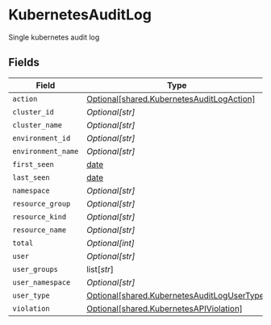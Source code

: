 # KubernetesAuditLog

Single kubernetes audit log


## Fields

| Field                                                                                                | Type                                                                                                 | Required                                                                                             | Description                                                                                          |
| ---------------------------------------------------------------------------------------------------- | ---------------------------------------------------------------------------------------------------- | ---------------------------------------------------------------------------------------------------- | ---------------------------------------------------------------------------------------------------- |
| `action`                                                                                             | [Optional[shared.KubernetesAuditLogAction]](undefined/models/shared/kubernetesauditlogaction.md)     | :heavy_minus_sign:                                                                                   | N/A                                                                                                  |
| `cluster_id`                                                                                         | *Optional[str]*                                                                                      | :heavy_minus_sign:                                                                                   | N/A                                                                                                  |
| `cluster_name`                                                                                       | *Optional[str]*                                                                                      | :heavy_minus_sign:                                                                                   | N/A                                                                                                  |
| `environment_id`                                                                                     | *Optional[str]*                                                                                      | :heavy_minus_sign:                                                                                   | N/A                                                                                                  |
| `environment_name`                                                                                   | *Optional[str]*                                                                                      | :heavy_minus_sign:                                                                                   | N/A                                                                                                  |
| `first_seen`                                                                                         | [date](https://docs.python.org/3/library/datetime.html#date-objects)                                 | :heavy_minus_sign:                                                                                   | N/A                                                                                                  |
| `last_seen`                                                                                          | [date](https://docs.python.org/3/library/datetime.html#date-objects)                                 | :heavy_minus_sign:                                                                                   | N/A                                                                                                  |
| `namespace`                                                                                          | *Optional[str]*                                                                                      | :heavy_minus_sign:                                                                                   | N/A                                                                                                  |
| `resource_group`                                                                                     | *Optional[str]*                                                                                      | :heavy_minus_sign:                                                                                   | N/A                                                                                                  |
| `resource_kind`                                                                                      | *Optional[str]*                                                                                      | :heavy_minus_sign:                                                                                   | N/A                                                                                                  |
| `resource_name`                                                                                      | *Optional[str]*                                                                                      | :heavy_minus_sign:                                                                                   | N/A                                                                                                  |
| `total`                                                                                              | *Optional[int]*                                                                                      | :heavy_minus_sign:                                                                                   | N/A                                                                                                  |
| `user`                                                                                               | *Optional[str]*                                                                                      | :heavy_minus_sign:                                                                                   | N/A                                                                                                  |
| `user_groups`                                                                                        | list[*str*]                                                                                          | :heavy_minus_sign:                                                                                   | N/A                                                                                                  |
| `user_namespace`                                                                                     | *Optional[str]*                                                                                      | :heavy_minus_sign:                                                                                   | N/A                                                                                                  |
| `user_type`                                                                                          | [Optional[shared.KubernetesAuditLogUserType]](undefined/models/shared/kubernetesauditlogusertype.md) | :heavy_minus_sign:                                                                                   | N/A                                                                                                  |
| `violation`                                                                                          | [Optional[shared.KubernetesAPIViolation]](undefined/models/shared/kubernetesapiviolation.md)         | :heavy_minus_sign:                                                                                   | N/A                                                                                                  |